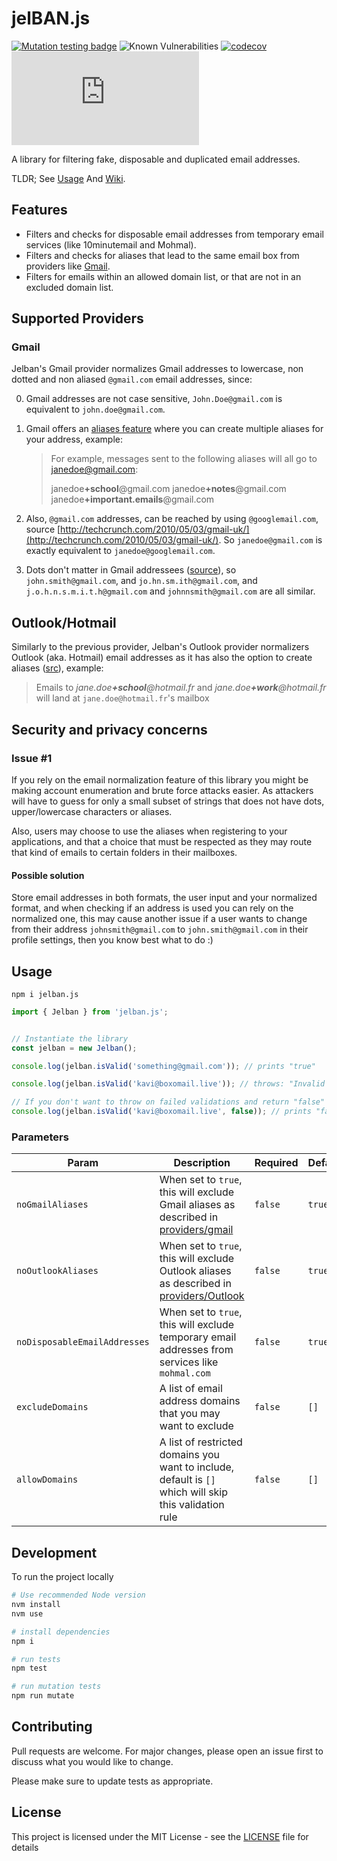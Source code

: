 # jelBAN.js

[![Mutation testing badge](https://img.shields.io/endpoint?style=flat&url=https%3A%2F%2Fbadge-api.stryker-mutator.io%2Fgithub.com%2FFcmam5%2Fjelban-js%2Fdevelop)](https://dashboard.stryker-mutator.io/reports/github.com/Fcmam5/jelban-js/develop) ![Known Vulnerabilities](https://snyk.io/test/github/Fcmam5/jelban-js/badge.svg) [![codecov](https://codecov.io/gh/Fcmam5/jelban-js/branch/develop/graph/badge.svg?token=L0LQ6O6Q2M)](https://codecov.io/gh/Fcmam5/jelban-js) [![npm](https://img.shields.io/npm/v/jelban.js)](https://www.npmjs.com/package/jelban.js)

A library for filtering fake, disposable and duplicated email addresses.

TLDR; See [Usage](#usage) And [Wiki](https://github.com/Fcmam5/jelban-js/wiki).

## Features

- Filters and checks for disposable email addresses from temporary email services (like 10minutemail and Mohmal).
- Filters and checks for aliases that lead to the same email box from providers like [Gmail](#gmail).
- Filters for emails within an allowed domain list, or that are not in an excluded domain list.

## Supported Providers

### Gmail

Jelban's Gmail provider normalizes Gmail addresses to lowercase, non dotted and non aliased `@gmail.com` email addresses, since:

0. Gmail addresses are not case sensitive, `John.Doe@gmail.com` is equivalent to `john.doe@gmail.com`.

1. Gmail offers an [aliases feature](https://support.google.com/mail/answer/22370?hl=en#zippy=%2Cfilter-using-your-gmail-alias) where you can create multiple aliases for your address, example:

   > For example, messages sent to the following aliases will all go to janedoe@gmail.com:
   >
   > janedoe<strong>+school</strong>@gmail.com
   > janedoe<strong>+notes</strong>@gmail.com
   > janedoe<strong>+important.emails</strong>@gmail.com

2. Also, `@gmail.com` addresses, can be reached by using `@googlemail.com`, source [http://techcrunch.com/2010/05/03/gmail-uk/](http://techcrunch.com/2010/05/03/gmail-uk/). So `janedoe@gmail.com` is exactly equivalent to `janedoe@googlemail.com`.

3. Dots don't matter in Gmail addressees ([source](https://support.google.com/mail/answer/7436150?hl=en)), so `john.smith@gmail.com`, and `jo.hn.sm.ith@gmail.com`, and `j.o.h.n.s.m.i.t.h@gmail.com` and `johnnsmith@gmail.com` are all similar.

## Outlook/Hotmail

Similarly to the previous provider, Jelban's Outlook provider normalizers Outlook (aka. Hotmail) email addresses as it has also the option to create aliases ([src](https://www.cnet.com/tech/tech-industry/hotmail-launches-accounts-you-can-throw-away/)), example:

> Emails to _jane.doe<strong>+school</strong>@hotmail.fr_ and _jane.doe<strong>+work</strong>@hotmail.fr_ will land at `jane.doe@hotmail.fr`'s mailbox

## Security and privacy concerns

### Issue #1

If you rely on the email normalization feature of this library you might be making account enumeration and brute force attacks easier. As attackers will have to guess for only a small subset of strings that does not have dots, upper/lowercase characters or aliases.

Also, users may choose to use the aliases when registering to your applications, and that a choice that must be respected as they may route that kind of emails to certain folders in their mailboxes.

#### Possible solution

Store email addresses in both formats, the user input and your normalized format, and when checking if an address is used you can rely on the normalized one, this may cause another issue if a user wants to change from their address `johnsmith@gmail.com` to `john.smith@gmail.com` in their profile settings, then you know best what to do :)

## Usage

```
npm i jelban.js
```

```typescript
import { Jelban } from 'jelban.js';


// Instantiate the library
const jelban = new Jelban();

console.log(jelban.isValid('something@gmail.com')); // prints "true"

console.log(jelban.isValid('kavi@boxomail.live')); // throws: "Invalid email address "kavi@boxomail.live", rules: ["IsExcludedDomainValidator"]" because "@boxmail.live" is a temporary domain from mohamal.com service

// If you don't want to throw on failed validations and return "false" instead:
console.log(jelban.isValid('kavi@boxomail.live', false)); // prints "false"
```

### Parameters

| Param                        | Description                                                                                                | Required | Default |
| ---------------------------- | ---------------------------------------------------------------------------------------------------------- | -------- | ------- |
| `noGmailAliases`             | When set to `true`, this will exclude Gmail aliases as described in [providers/gmail](#gmail)              | `false`  | `true`  |
| `noOutlookAliases`           | When set to `true`, this will exclude Outlook aliases as described in [providers/Outlook](#outlookhotmail) | `false`  | `true`  |
| `noDisposableEmailAddresses` | When set to `true`, this will exclude temporary email addresses from services like `mohmal.com`            | `false`  | `true`  |
| `excludeDomains`             | A list of email address domains that you may want to exclude                                               | `false`  | `[]`    |
| `allowDomains`               | A list of restricted domains you want to include, default is `[]` which will skip this validation rule     | `false`  | `[]`    |

## Development

To run the project locally

```bash
# Use recommended Node version
nvm install
nvm use

# install dependencies
npm i

# run tests
npm test

# run mutation tests
npm run mutate
```

## Contributing

Pull requests are welcome. For major changes, please open an issue first to discuss what you would like to change.

Please make sure to update tests as appropriate.

## License

This project is licensed under the MIT License - see the [LICENSE](./LICENSE) file for details

